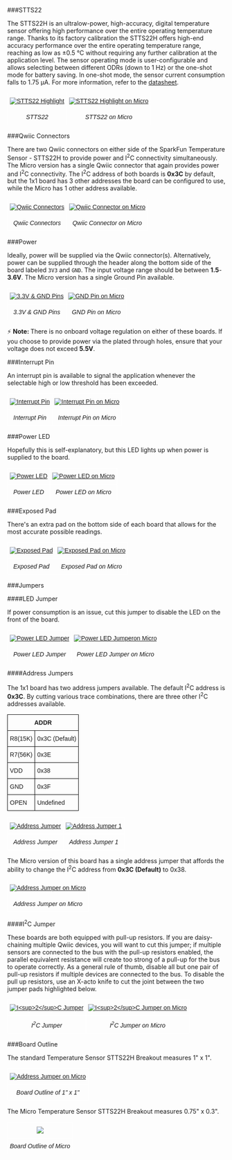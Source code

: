 
###STTS22


The STTS22H is an ultralow-power, high-accuracy, digital temperature sensor offering high performance over the entire operating temperature range. Thanks to its factory calibration the STTS22H offers high-end accuracy performance over the entire operating temperature range, reaching as low as ±0.5 °C without requiring any further calibration at the application level. The sensor operating mode is user-configurable and allows selecting between different ODRs (down to 1 Hz) or the one-shot mode for battery saving. In one-shot mode, the sensor current consumption falls to 1.75 µA. For more information, refer to the [datasheet](https://cdn.sparkfun.com/assets/3/0/b/7/6/STTS22h-Datasheet.pdf). 


<style type="text/css">
.tg  {border-collapse:collapse;border-spacing:0;}
.tg td{font-family:Arial, sans-serif;font-size:14px;padding:10px 5px;border-style:solid;border-width:1px;overflow:hidden;word-break:normal;border-color:black;}
.tg th{font-family:Arial, sans-serif;font-size:14px;font-weight:normal;padding:10px 5px;border-style:solid;border-width:1px;overflow:hidden;word-break:normal;border-color:black;}
.tg .tg-v0mg{border-color:#ffffff;text-align:center;vertical-align:middle}
</style>
<table class="tg">
  <tr>
    <th class="tg-v0mg"><a href="..\assets\imgs\21262-Temperature_Sensor-STTS22H_Sensor.jpg"><img src="..\assets\imgs\21262-Temperature_Sensor-STTS22H_Sensor.jpg" alt="STTS22 Highlight"></a></th>
    <th class="tg-v0mg"><a href="..\assets\imgs\21273-Micro_Temperature_Sensor-STTS22H-Sensor.png"><img src="..\assets\imgs\21273-Micro_Temperature_Sensor-STTS22H-Sensor.png" alt="STTS22 Highlight on Micro"></a></th>
  </tr>
  <tr>
    <td class="tg-v0mg"><i>STTS22</i></td>
    <td class="tg-v0mg"><i>STTS22 on Micro</i></td>
  </tr>
</table>




###Qwiic Connectors

There are two Qwiic connectors on either side of the SparkFun Temperature Sensor - STTS22H to provide power and I<sup>2</sup>C connectivity simultaneously. The Micro version has a single Qwiic connector that again provides power and I<sup>2</sup>C connectivity. The I<sup>2</sup>C address of both boards is <b>0x3C</b> by default, but the 1x1 board has 3 other addresses the board can be configured to use, while the Micro has 1 other address available.

<style type="text/css">
.tg  {border-collapse:collapse;border-spacing:0;}
.tg td{font-family:Arial, sans-serif;font-size:14px;padding:10px 5px;border-style:solid;border-width:1px;overflow:hidden;word-break:normal;border-color:black;}
.tg th{font-family:Arial, sans-serif;font-size:14px;font-weight:normal;padding:10px 5px;border-style:solid;border-width:1px;overflow:hidden;word-break:normal;border-color:black;}
.tg .tg-v0mg{border-color:#ffffff;text-align:center;vertical-align:middle}
</style>
<table class="tg">
  <tr>
    <th class="tg-v0mg"><a href="..\assets\imgs\21262-Temperature_Sensor-STTS22H_QwiicConnectors.jpg"><img src="..\assets\imgs\21262-Temperature_Sensor-STTS22H_QwiicConnectors.jpg" alt="Qwiic Connectors"></a></th>
    <th class="tg-v0mg"><a href="..\assets\imgs\21273-Micro_Temperature_Sensor-STTS22H-QwiicConnector.png"><img src="..\assets\imgs\21273-Micro_Temperature_Sensor-STTS22H-QwiicConnector.png" alt="Qwiic Connector on Micro"></a></th>
  </tr>
  <tr>
    <td class="tg-v0mg"><i>Qwiic Connectors</i></td>
    <td class="tg-v0mg"><i>Qwiic Connector on Micro</i></td>
  </tr>
</table>

###Power

Ideally, power will be supplied via the Qwiic connector(s). Alternatively, power can be supplied through the header along the bottom side of the board labeled `3V3` and `GND`. The input voltage range should be between <b>1.5</b>-<b>3.6V</b>. The Micro version has a single Ground Pin available. 


<style type="text/css">
.tg  {border-collapse:collapse;border-spacing:0;}
.tg td{font-family:Arial, sans-serif;font-size:14px;padding:10px 5px;border-style:solid;border-width:1px;overflow:hidden;word-break:normal;border-color:black;}
.tg th{font-family:Arial, sans-serif;font-size:14px;font-weight:normal;padding:10px 5px;border-style:solid;border-width:1px;overflow:hidden;word-break:normal;border-color:black;}
.tg .tg-v0mg{border-color:#ffffff;text-align:center;vertical-align:middle}
</style>
<table class="tg">
  <tr>
    <th class="tg-v0mg"><a href="..\assets\imgs\21262-Temperature_Sensor-STTS22H_PowerPins.jpg"><img src="..\assets\imgs\21262-Temperature_Sensor-STTS22H_PowerPins.jpg" alt="3.3V & GND Pins"></a></th>
    <th class="tg-v0mg"><a href="..\assets\imgs\21273-Micro_Temperature_Sensor-STTS22H-GroundPin.png"><img src="..\assets\imgs\21273-Micro_Temperature_Sensor-STTS22H-GroundPin.png" alt="GND Pin on Micro"></a></th>
  </tr>
  <tr>
    <td class="tg-v0mg"><i>3.3V & GND Pins</i></td>
    <td class="tg-v0mg"><i>GND Pin on Micro</i></td>
  </tr>
</table>

<div class="alert alert-danger" role="alert">&#x26A1; <b>Note: </b> There is no onboard voltage regulation on either of these boards. If you choose to provide power via the plated through holes, ensure that your voltage does not exceed <b>5.5V</b>. </div>

###Interrupt Pin

An interrupt pin is available to signal the application whenever the selectable high or low threshold has been exceeded.

<style type="text/css">
.tg  {border-collapse:collapse;border-spacing:0;}
.tg td{font-family:Arial, sans-serif;font-size:14px;padding:10px 5px;border-style:solid;border-width:1px;overflow:hidden;word-break:normal;border-color:black;}
.tg th{font-family:Arial, sans-serif;font-size:14px;font-weight:normal;padding:10px 5px;border-style:solid;border-width:1px;overflow:hidden;word-break:normal;border-color:black;}
.tg .tg-v0mg{border-color:#ffffff;text-align:center;vertical-align:middle}
</style>
<table class="tg">
  <tr>
    <th class="tg-v0mg"><a href="..\assets\imgs\21262-Temperature_Sensor-STTS22H_InterruptPin.jpg"><img src="..\assets\imgs\21262-Temperature_Sensor-STTS22H_InterruptPin.jpg" alt="Interrupt Pin"></a></th>
    <th class="tg-v0mg"><a href="..\assets\imgs\21273-Micro_Temperature_Sensor-STTS22H-InterruptPin.png"><img src="..\assets\imgs\21273-Micro_Temperature_Sensor-STTS22H-InterruptPin.png" alt="Interrupt Pin on Micro"></a></th>
  </tr>
  <tr>
    <td class="tg-v0mg"><i>Interrupt Pin</i></td>
    <td class="tg-v0mg"><i>Interrupt Pin on Micro</i></td>
  </tr>
</table>



###Power LED

Hopefully this is self-explanatory, but this LED lights up when power is supplied to the board. 

<style type="text/css">
.tg  {border-collapse:collapse;border-spacing:0;}
.tg td{font-family:Arial, sans-serif;font-size:14px;padding:10px 5px;border-style:solid;border-width:1px;overflow:hidden;word-break:normal;border-color:black;}
.tg th{font-family:Arial, sans-serif;font-size:14px;font-weight:normal;padding:10px 5px;border-style:solid;border-width:1px;overflow:hidden;word-break:normal;border-color:black;}
.tg .tg-v0mg{border-color:#ffffff;text-align:center;vertical-align:middle}
</style>
<table class="tg">
  <tr>
    <th class="tg-v0mg"><a href="..\assets\imgs\21262-Temperature_Sensor-STTS22H_PowerLED.jpg"><img src="..\assets\imgs\21262-Temperature_Sensor-STTS22H_PowerLED.jpg" alt="Power LED"></a></th>
    <th class="tg-v0mg"><a href="..\assets\imgs\21273-Micro_Temperature_Sensor-STTS22H-PowerLED.png"><img src="..\assets\imgs\21273-Micro_Temperature_Sensor-STTS22H-PowerLED.png" alt="Power LED on Micro"></a></th>
  </tr>
  <tr>
    <td class="tg-v0mg"><i>Power LED</i></td>
    <td class="tg-v0mg"><i>Power LED on Micro</i></td>
  </tr>
</table>

###Exposed Pad

There's an extra pad on the bottom side of each board that allows for the most accurate possible readings. 

<style type="text/css">
.tg  {border-collapse:collapse;border-spacing:0;}
.tg td{font-family:Arial, sans-serif;font-size:14px;padding:10px 5px;border-style:solid;border-width:1px;overflow:hidden;word-break:normal;border-color:black;}
.tg th{font-family:Arial, sans-serif;font-size:14px;font-weight:normal;padding:10px 5px;border-style:solid;border-width:1px;overflow:hidden;word-break:normal;border-color:black;}
.tg .tg-v0mg{border-color:#ffffff;text-align:center;vertical-align:middle}
</style>
<table class="tg">
  <tr>
    <th class="tg-v0mg"><a href="..\assets\imgs\21262-Temperature_Sensor-STTS22H_BareCopperSensorPad.jpg"><img src="..\assets\imgs\21262-Temperature_Sensor-STTS22H_BareCopperSensorPad.jpg" alt="Exposed Pad"></a></th>
    <th class="tg-v0mg"><a href="..\assets\imgs\21273-Micro_Temperature_Sensor-STTS22H-BareCopperSensorPad.png"><img src="..\assets\imgs\21273-Micro_Temperature_Sensor-STTS22H-BareCopperSensorPad.png" alt="Exposed Pad on Micro"></a></th>
  </tr>
  <tr>
    <td class="tg-v0mg"><i>Exposed Pad</i></td>
    <td class="tg-v0mg"><i>Exposed Pad on Micro</i></td>
  </tr>
</table>




###Jumpers

####LED Jumper

If power consumption is an issue, cut this jumper to disable the LED on the front of the board. 

<style type="text/css">
.tg  {border-collapse:collapse;border-spacing:0;}
.tg td{font-family:Arial, sans-serif;font-size:14px;padding:10px 5px;border-style:solid;border-width:1px;overflow:hidden;word-break:normal;border-color:black;}
.tg th{font-family:Arial, sans-serif;font-size:14px;font-weight:normal;padding:10px 5px;border-style:solid;border-width:1px;overflow:hidden;word-break:normal;border-color:black;}
.tg .tg-v0mg{border-color:#ffffff;text-align:center;vertical-align:middle}
</style>
<table class="tg">
  <tr>
    <th class="tg-v0mg"><a href="..\assets\imgs\21262-Temperature_Sensor-STTS22H_LED-Jumper.jpg"><img src="..\assets\imgs\21262-Temperature_Sensor-STTS22H_LED-Jumper.jpg" alt="Power LED Jumper"></a></th>
    <th class="tg-v0mg"><a href="..\assets\imgs\21273-Micro_Temperature_Sensor-STTS22H-LED-Jumper.png"><img src="..\assets\imgs\21273-Micro_Temperature_Sensor-STTS22H-LED-Jumper.png" alt="Power LED Jumperon Micro"></a></th>
  </tr>
  <tr>
    <td class="tg-v0mg"><i>Power LED Jumper</i></td>
    <td class="tg-v0mg"><i>Power LED Jumper on Micro</i></td>
  </tr>
</table>



####Address Jumpers

The 1x1 board has two address jumpers available. The default I<sup>2</sup>C address is <b>0x3C</b>. By cutting various trace combinations, there are three other I<sup>2</sup>C addresses available. 

<table class="tg" align="center">
  <tr>
    <th class="text-center"  colspan="2"><b>ADDR</b></th>
  </tr>
  <tr>
    <td>R8(15K)</td>
    <td>0x3C (Default)</td>
  </tr>
  <tr>
    <td>R7(56K)</td>
    <td>0x3E</td>
  </tr>
  <tr>
    <td>VDD</td>
    <td>0x38</td>
  </tr>
  <tr>
    <td>GND</td>
    <td>0x3F</td>
  </tr>
  <tr>
    <td>OPEN</td>
    <td>Undefined</td>
  </tr>
</table>

<style type="text/css">
.tg  {border-collapse:collapse;border-spacing:0;}
.tg td{font-family:Arial, sans-serif;font-size:14px;padding:10px 5px;border-style:solid;border-width:1px;overflow:hidden;word-break:normal;border-color:black;}
.tg th{font-family:Arial, sans-serif;font-size:14px;font-weight:normal;padding:10px 5px;border-style:solid;border-width:1px;overflow:hidden;word-break:normal;border-color:black;}
.tg .tg-v0mg{border-color:#ffffff;text-align:center;vertical-align:middle}
</style>
<table class="tg">
  <tr>
    <th class="tg-v0mg"><a href="..\assets\imgs\21262-Temperature_Sensor-STTS22H_ADDR-Jumper.jpg"><img src="..\assets\imgs\21262-Temperature_Sensor-STTS22H_ADDR-Jumper.jpg" alt="Address Jumper"></a></th>
    <th class="tg-v0mg"><a href="..\assets\imgs\21262-Temperature_Sensor-STTS22H_ADDR1-Jumper.jpg"><img src="..\assets\imgs\21262-Temperature_Sensor-STTS22H_ADDR1-Jumper.jpg" alt="Address Jumper 1"></a></th>
  </tr>
  <tr>
    <td class="tg-v0mg"><i>Address Jumper</i></td>
    <td class="tg-v0mg"><i>Address Jumper 1</i></td>
  </tr>
</table>


The Micro version of this board has a single address jumper that affords the ability to change the I<sup>2</sup>C address from <b>0x3C (Default)</b> to 0x38. 

<style type="text/css">
.tg  {border-collapse:collapse;border-spacing:0;}
.tg td{font-family:Arial, sans-serif;font-size:14px;padding:10px 5px;border-style:solid;border-width:1px;overflow:hidden;word-break:normal;border-color:black;}
.tg th{font-family:Arial, sans-serif;font-size:14px;font-weight:normal;padding:10px 5px;border-style:solid;border-width:1px;overflow:hidden;word-break:normal;border-color:black;}
.tg .tg-v0mg{border-color:#ffffff;text-align:center;vertical-align:middle}
</style>
<table class="tg">
  <tr>
    <th class="tg-v0mg"><a href="..\assets\imgs\21273-Micro_Temperature_Sensor-STTS22H-Address-Jumper.png"><img src="..\assets\imgs\21273-Micro_Temperature_Sensor-STTS22H-Address-Jumper.png" alt="Address Jumper on Micro"></a></th>
  </tr>
  <tr>
    <td class="tg-v0mg"><i>Address Jumper on Micro</i></td>
  </tr>
</table>



####I<sup>2</sup>C Jumper

These boards are both equipped with pull-up resistors. If you are daisy-chaining multiple Qwiic devices, you will want to cut this jumper; if multiple sensors are connected to the bus with the pull-up resistors enabled, the parallel equivalent resistance will create too strong of a pull-up for the bus to operate correctly. As a general rule of thumb, disable all but one pair of pull-up resistors if multiple devices are connected to the bus. To disable the pull up resistors, use an X-acto knife to cut the joint between the two jumper pads highlighted below. 

<style type="text/css">
.tg  {border-collapse:collapse;border-spacing:0;}
.tg td{font-family:Arial, sans-serif;font-size:14px;padding:10px 5px;border-style:solid;border-width:1px;overflow:hidden;word-break:normal;border-color:black;}
.tg th{font-family:Arial, sans-serif;font-size:14px;font-weight:normal;padding:10px 5px;border-style:solid;border-width:1px;overflow:hidden;word-break:normal;border-color:black;}
.tg .tg-v0mg{border-color:#ffffff;text-align:center;vertical-align:middle}
</style>
<table class="tg">
  <tr>
    <th class="tg-v0mg"><a href="..\assets\imgs\21262-Temperature_Sensor-STTS22H_I2C-Jumper.jpg"><img src="..\assets\imgs\21262-Temperature_Sensor-STTS22H_I2C-Jumper.jpg" alt="I<sup>2</sup>C Jumper"></a></th>
    <th class="tg-v0mg"><a href="..\assets\imgs\21273-Micro_Temperature_Sensor-STTS22H-I2C-Jumper.png"><img src="..\assets\imgs\21273-Micro_Temperature_Sensor-STTS22H-I2C-Jumper.png" alt="I<sup>2</sup>C Jumper on Micro"></a></th>
  </tr>
  <tr>
    <td class="tg-v0mg"><i>I<sup>2</sup>C Jumper</i></td>
    <td class="tg-v0mg"><i>I<sup>2</sup>C Jumper on Micro</i></td>
  </tr>
</table>

###Board Outline

The standard Temperature Sensor STTS22H Breakout measures 1" x 1". 

<style type="text/css">
.tg  {border-collapse:collapse;border-spacing:0;}
.tg td{font-family:Arial, sans-serif;font-size:14px;padding:10px 5px;border-style:solid;border-width:1px;overflow:hidden;word-break:normal;border-color:black;}
.tg th{font-family:Arial, sans-serif;font-size:14px;font-weight:normal;padding:10px 5px;border-style:solid;border-width:1px;overflow:hidden;word-break:normal;border-color:black;}
.tg .tg-v0mg{border-color:#ffffff;text-align:center;vertical-align:middle}
</style>
<table class="tg">
  <tr>
    <th class="tg-v0mg"><a href="..\assets\imgs\21262-SparkFun_Temperature_Sensor-STTS22H-BoardOutline.png"><img src="..\assets\imgs\21262-SparkFun_Temperature_Sensor-STTS22H-BoardOutline.png" alt="Address Jumper on Micro"></a></th>
  </tr>
  <tr>
    <td class="tg-v0mg"><i>Board Outline of 1" x 1"</i></td>
  </tr>
</table>


The Micro Temperature Sensor STTS22H Breakout measures 0.75" x 0.3". 

<style type="text/css">
.tg  {border-collapse:collapse;border-spacing:0;}
.tg td{font-family:Arial, sans-serif;font-size:14px;padding:10px 5px;border-style:solid;border-width:1px;overflow:hidden;word-break:normal;border-color:black;}
.tg th{font-family:Arial, sans-serif;font-size:14px;font-weight:normal;padding:10px 5px;border-style:solid;border-width:1px;overflow:hidden;word-break:normal;border-color:black;}
.tg .tg-v0mg{border-color:#ffffff;text-align:center;vertical-align:middle}
</style>
<table class="tg">
  <tr>
    <th class="tg-v0mg"><a href="..\assets\imgs\21273-SparkFun_Micro_Temperature_Sensor-STTS22H-BoardOutline.png"><img src="..\assets\imgs\21273-SparkFun_Micro_Temperature_Sensor-STTS22H-BoardOutline.png"></a></th>
  </tr>
  <tr>
    <td class="tg-v0mg"><i>Board Outline of Micro</i></td>
  </tr>
</table>
